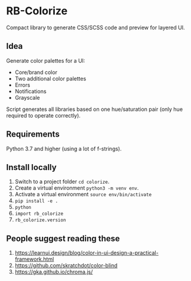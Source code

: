 # RB-Colorize

Compact library to generate CSS/SCSS code and preview for layered UI.

## Idea

Generate color palettes for a UI:

- Core/brand color
- Two additional color palettes
- Errors
- Notifications
- Grayscale

Script generates all libraries based on one hue/saturation pair (only hue required to operate correctly).

## Requirements

Python 3.7 and higher (using a lot of f-strings).

## Install locally

1. Switch to a project folder `cd colorize`.
1. Create a virtual environment `python3 -m venv env`.
1. Activate a virtual environment `source env/bin/activate`
1. `pip install -e .`
1. `python`
1. `import rb_colorize`
2. `rb_colorize.version`

## People suggest reading these

1. https://learnui.design/blog/color-in-ui-design-a-practical-framework.html
2. https://github.com/skratchdot/color-blind
3. https://gka.github.io/chroma.js/